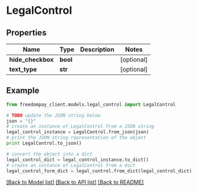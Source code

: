 # LegalControl


## Properties
Name | Type | Description | Notes
------------ | ------------- | ------------- | -------------
**hide_checkbox** | **bool** |  | [optional] 
**text_type** | **str** |  | [optional] 

## Example

```python
from freedompay_client.models.legal_control import LegalControl

# TODO update the JSON string below
json = "{}"
# create an instance of LegalControl from a JSON string
legal_control_instance = LegalControl.from_json(json)
# print the JSON string representation of the object
print LegalControl.to_json()

# convert the object into a dict
legal_control_dict = legal_control_instance.to_dict()
# create an instance of LegalControl from a dict
legal_control_form_dict = legal_control.from_dict(legal_control_dict)
```
[[Back to Model list]](../README.md#documentation-for-models) [[Back to API list]](../README.md#documentation-for-api-endpoints) [[Back to README]](../README.md)


